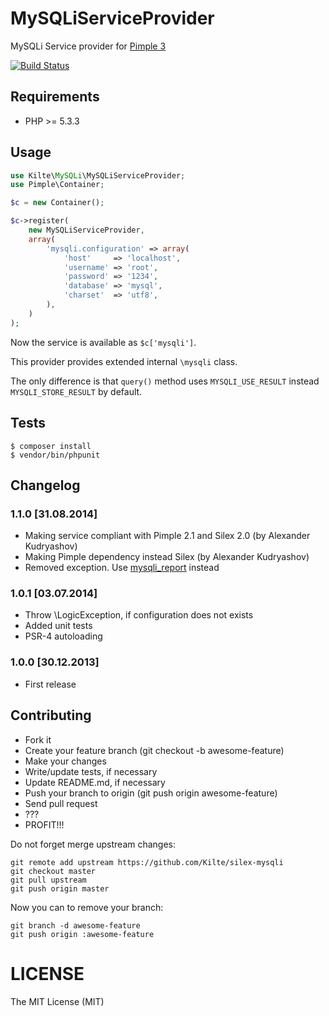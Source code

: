 # MySQLiServiceProvider

MySQLi Service provider for [Pimple 3](http://github.com/fabpot/Pimple)

[![Build Status](https://travis-ci.org/Kilte/silex-mysqli.svg?branch=master)](https://travis-ci.org/Kilte/silex-mysqli)


## Requirements

- PHP &gt;= 5.3.3


## Usage

```php
use Kilte\MySQLi\MySQLiServiceProvider;
use Pimple\Container;

$c = new Container();

$c->register(
    new MySQLiServiceProvider,
    array(
        'mysqli.configuration' => array(
            'host'     => 'localhost',
            'username' => 'root',
            'password' => '1234',
            'database' => 'mysql',
            'charset'  => 'utf8',
        ),
    )
);
```

Now the service is available as `$c['mysqli']`.

This provider provides extended internal `\mysqli` class.

The only difference is that `query()` method uses `MYSQLI_USE_RESULT` instead `MYSQLI_STORE_RESULT` by default.

## Tests

```
$ composer install
$ vendor/bin/phpunit
```

## Changelog

### 1.1.0 \[31.08.2014\]

- Making service compliant with Pimple 2.1 and Silex 2.0 (by Alexander Kudryashov)
- Making Pimple dependency instead Silex (by Alexander Kudryashov)
- Removed exception. Use [mysqli\_report](http://php.net/manual/en/mysqli-driver.report-mode.php) instead

### 1.0.1 \[03.07.2014\]

- Throw \LogicException, if configuration does not exists
- Added unit tests
- PSR-4 autoloading

### 1.0.0 \[30.12.2013\]

- First release


## Contributing

- Fork it
- Create your feature branch (git checkout -b awesome-feature)
- Make your changes
- Write/update tests, if necessary
- Update README.md, if necessary
- Push your branch to origin (git push origin awesome-feature)
- Send pull request
- ???
- PROFIT!!!

Do not forget merge upstream changes:

    git remote add upstream https://github.com/Kilte/silex-mysqli
    git checkout master
    git pull upstream
    git push origin master

Now you can to remove your branch:

    git branch -d awesome-feature
    git push origin :awesome-feature


# LICENSE

The MIT License (MIT)
